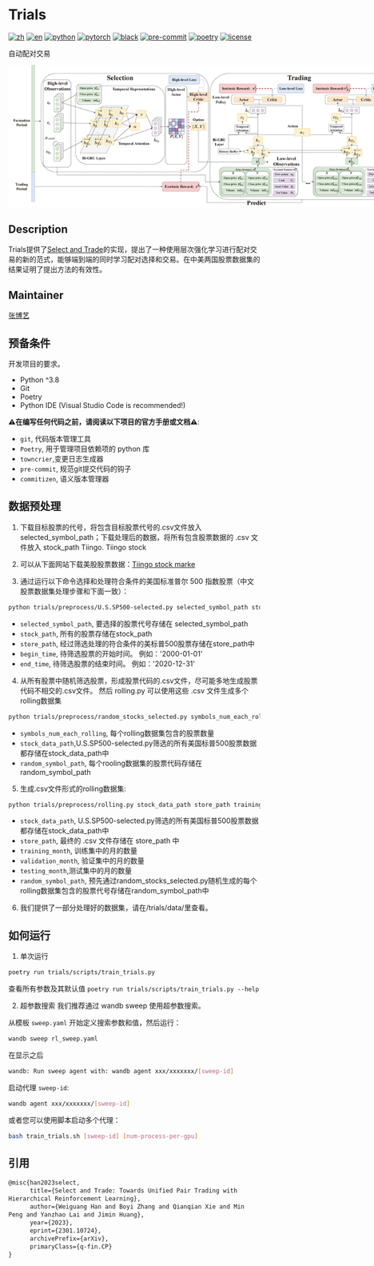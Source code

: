 # Trials
[![zh](https://img.shields.io/badge/lang-zh-red.svg)](https://github.com/chancefocus/trials/blob/jiminHuang-patch-1/README.zh.md)
[![en](https://img.shields.io/badge/lang-en-green.svg)](https://github.com/chancefocus/trials/blob/jiminHuang-patch-1/README.md)
[![python](https://img.shields.io/badge/-Python_3.8-blue?logo=python&logoColor=white)](https://github.com/pre-commit/pre-commit)
[![pytorch](https://img.shields.io/badge/PyTorch_1.8+-ee4c2c?logo=pytorch&logoColor=white)](https://pytorch.org/get-started/locally/)
[![black](https://img.shields.io/badge/Code%20Style-Black-black.svg?labelColor=gray)](https://black.readthedocs.io/en/stable/)
[![pre-commit](https://img.shields.io/badge/Pre--commit-enabled-brightgreen?logo=pre-commit&logoColor=white)](https://github.com/pre-commit/pre-commit)
[![poetry](https://img.shields.io/badge/Poetry-config-informational?logo=poetry&logoColor=white)](https://python-poetry.org)
[![license](https://img.shields.io/badge/License-MIT-green.svg?labelColor=gray)](https://github.com/lazaratan/dyn-gfn/blob/main/LICENSE)

自动配对交易


<img
src="assets/trials.jpg"
title="Trials Overview"
style="display: inline-block; margin: 0 auto; max-width: 800px">

## Description
Trials提供了[Select and Trade](https://arxiv.org/abs/2301.10724)的实现，提出了一种使用层次强化学习进行配对交易的新的范式，能够端到端的同时学习配对选择和交易。在中美两国股票数据集的结果证明了提出方法的有效性。


## Maintainer
[张博艺](https://github.com/zbgzbgzbg)


## 预备条件

开发项目的要求。

- Python ^3.8
- Git
- Poetry
- Python IDE (Visual Studio Code is recommended!)

**⚠️在编写任何代码之前，请阅读以下项目的官方手册或文档⚠️**:

- `git`, 代码版本管理工具
- `Poetry`, 用于管理项目依赖项的 python 库
- `towncrier`,变更日志生成器
- `pre-commit`, 规范git提交代码的钩子
- `commitizen`, 语义版本管理器

##  数据预处理

1. 下载目标股票的代号，将包含目标股票代号的.csv文件放入selected_symbol_path；下载处理后的数据，将所有包含股票数据的 .csv 文件放入 stock_path Tiingo. Tiingo stock

2. 可以从下面网站下载美股股票数据：[Tiingo stock marke](https://api.tiingo.com/documentation/iex)

3. 通过运行以下命令选择和处理符合条件的美国标准普尔 500 指数股票（中文股票数据集处理步骤和下面一致）：

```bash
python trials/preprocess/U.S.SP500-selected.py selected_symbol_path stock_path store_path begin_time end_time

```

- `selected_symbol_path`, 要选择的股票代号存储在 selected_symbol_path
- `stock_path`, 所有的股票存储在stock_path
- `store_path`,  经过筛选处理的符合条件的美标普500股票存储在store_path中
- `begin_time`, 待筛选股票的开始时间。 例如：'2000-01-01'
- `end_time`, 待筛选股票的结束时间。 例如：'2020-12-31'

4. 从所有股票中随机筛选股票，形成股票代码的.csv文件，尽可能多地生成股票代码不相交的.csv文件。 然后 rolling.py 可以使用这些 .csv 文件生成多个rolling数据集

```bash
python trials/preprocess/random_stocks_selected.py symbols_num_each_rolling, stock_data_path, random_symbol_path

```

- `symbols_num_each_rolling`, 每个rolling数据集包含的股票数量
- `stock_data_path`,U.S.SP500-selected.py筛选的所有美国标普500股票数据都存储在stock_data_path中
- `random_symbol_path`, 每个rooling数据集的股票代码存储在 random_symbol_path

5. 生成.csv文件形式的rolling数据集:

```bash
python trials/preprocess/rolling.py stock_data_path store_path training_month validation_month testing_month random_symbol_path csv_name1 csv_name2 csv_name3

```

- `stock_data_path`, U.S.SP500-selected.py筛选的所有美国标普500股票数据都存储在stock_data_path中
- `store_path`, 最终的 .csv 文件存储在 store_path 中
- `training_month`, 训练集中的月的数量
- `validation_month`, 验证集中的月的数量
- `testing_month`,测试集中的月的数量
- `random_symbol_path`, 预先通过random_stocks_selected.py随机生成的每个rolling数据集包含的股票代号存储在random_symbol_path中

6. 我们提供了一部分处理好的数据集，请在/trials/data/里查看。

## 如何运行

1. 单次运行

```bash
poetry run trials/scripts/train_trials.py
```

查看所有参数及其默认值 `poetry run trials/scripts/train_trials.py --help`

2. 超参数搜索
   我们推荐通过 wandb sweep 使用超参数搜索。

从模板 `sweep.yaml` 开始定义搜索参数和值，然后运行：

```bash
wandb sweep rl_sweep.yaml
```

在显示之后

```bash
wandb: Run sweep agent with: wandb agent xxx/xxxxxxx/[sweep-id]
```

启动代理 `sweep-id`:

```bash
wandb agent xxx/xxxxxxx/[sweep-id]
```

或者您可以使用脚本启动多个代理：

```bash
bash train_trials.sh [sweep-id] [num-process-per-gpu]
```

## 引用
```
@misc{han2023select,
      title={Select and Trade: Towards Unified Pair Trading with Hierarchical Reinforcement Learning}, 
      author={Weiguang Han and Boyi Zhang and Qianqian Xie and Min Peng and Yanzhao Lai and Jimin Huang},
      year={2023},
      eprint={2301.10724},
      archivePrefix={arXiv},
      primaryClass={q-fin.CP}
}
```

